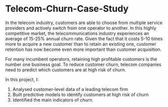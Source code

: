 # Telecom-Churn-Case-Study

In the telecom industry, customers are able to choose from multiple service providers and actively switch from one operator to another. In this highly competitive market, the telecommunications industry experiences an average of 15-25% annual churn rate. Given the fact that it costs 5-10 times more to acquire a new customer than to retain an existing one, customer retention has now become even more important than customer acquisition.


For many incumbent operators, retaining high profitable customers is the number one business goal. To reduce customer churn, telecom companies need to predict which customers are at high risk of churn.

 
In this project, I:
1. Analysed customer-level data of a leading telecom firm
2. Built predictive models to identify customers at high risk of churn 
3. Identified the main indicators of churn.
